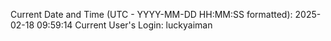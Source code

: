 Current Date and Time (UTC - YYYY-MM-DD HH:MM:SS formatted): 2025-02-18 09:59:14
Current User's Login: luckyaiman
